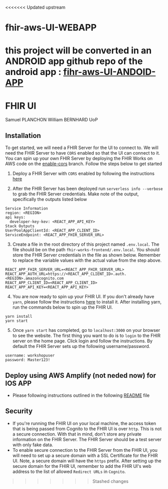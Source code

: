 <<<<<<< Updated upstream
# fhir-aws-UI-WEBAPP

this project will be converted in an ANDROID app 
github repo of the android app : [fihr-aws-UI-ANDOID-APP](https://github.com/Samuel-planchon/FHIR_SERVER_UI_ANDROID)
=======
# FHIR UI
Samuel PLANCHON
William BERNHARD
UoP

## Installation
To get started, we will need a FHIR Server for the UI to connect to. We will need the FHIR Server to have `CORS` enabled so that the UI can connect to it. You can spin up your own FHIR Server by deploying the FHIR Works on AWS code on the [enable-cors](https://github.com/awslabs/fhir-works-on-aws-deployment/tree/enable-cors) branch.
Follow the steps below to get started

1. Deploy a FHIR Server with `CORS` enabled by following the instructions [here](https://github.com/awslabs/fhir-works-on-aws-deployment/tree/enable-cors)

2. After the FHIR Server has been deployed run `serverless info --verbose` to grab the FHIR Server credentials. Make note of the output, specifically the outputs listed below

```
Service Information
region: <REGION>
api keys:
  developer-key-kev: <REACT_APP_API_KEY>
Stack Outputs
UserPoolAppClientId: <REACT_APP_CLIENT_ID>
ServiceEndpoint: <REACT_APP_FHIR_SERVER_URL>
```

3. Create a file in the root directory of this project named `.env.local`. The file should be on the path `fhir-works-frontend/.env.local`. You should store the FHIR Server credentials in the file as shown below. Remember to replace the variable values with the actual value from the step above.

```
REACT_APP_FHIR_SERVER_URL=<REACT_APP_FHIR_SERVER_URL>
REACT_APP_AUTH_URL=https://<REACT_APP_CLIENT_ID>.auth.<REGION>.amazoncognito.com
REACT_APP_CLIENT_ID=<REACT_APP_CLIENT_ID>
REACT_APP_API_KEY=<REACT_APP_API_KEY>
```

4. You are now ready to spin up your FHIR UI. If you don't already have `yarn`, please follow the instructions [here](https://classic.yarnpkg.com/en/docs/install/) to install it. After installing yarn, run the commands below to spin up the FHIR UI.

```
yarn install
yarn start
```

5. Once `yarn start` has completed, go to `localhost:3000` on your browser to see the website. The first thing you want to do is to `login` to the FHIR server on the home page. Click login and follow the instructions. By default the FHIR Server sets up the following username/password.

```
username: workshopuser
password: Master123!
```

## Deploy using AWS Amplify (not neded now) for IOS APP

- Please following instructions outlined in the following [README](./amplify-infra/README.md) file

## Security

- If you're running the FHIR UI on your local machine, the access token that is being passed from Cognito to the FHIR UI is over `http`. This is not a secure connection. With that in mind, don't store any private information on the FHIR Server. The FHIR Server should be a test server with only fake data.
- To enable secure connection to the FHIR Server from the FHIR UI, you will need to set up a secure domain with a SSL Certificate for the FHIR UI. Note, a secure domain will have the `https` prefix. After setting up the secure domain for the FHIR UI, remember to add the FHIR UI's web address to the list of allowed `Redirect URLs` in `Cognito`.
>>>>>>> Stashed changes
 
